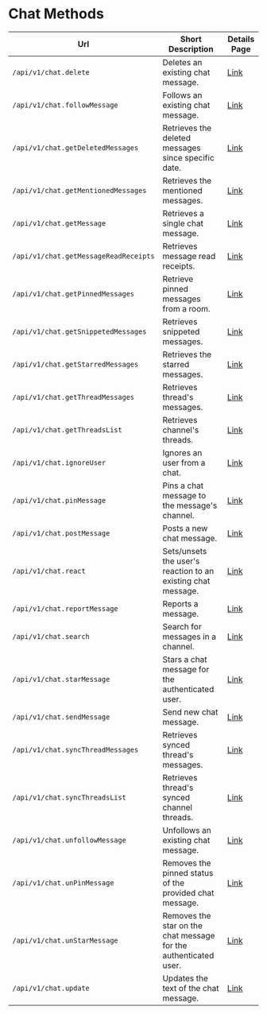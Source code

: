 # Chat Methods

| Url | Short Description | Details Page |
| --- | --- | --- |
| `/api/v1/chat.delete` | Deletes an existing chat message. | [Link](delete/) |
| `/api/v1/chat.followMessage` | Follows an existing chat message. | [Link](followmessage/)           |
| `/api/v1/chat.getDeletedMessages`  | Retrieves the deleted messages since specific date.  | [Link](getdeletedmessages/) |
| `/api/v1/chat.getMentionedMessages`  | Retrieves the mentioned messages.  | [Link](getmentionedmessages/) |
| `/api/v1/chat.getMessage` | Retrieves a single chat message. | [Link](getmessage/) |
| `/api/v1/chat.getMessageReadReceipts` | Retrieves message read receipts. | [Link](getmessagereadreceipts/) |
| `/api/v1/chat.getPinnedMessages` | Retrieve pinned messages from a room. | [Link](getpinnedmessages/) |
| `/api/v1/chat.getSnippetedMessages` | Retrieves snippeted messages.  | [Link](getsnippetedmessages/) |
| `/api/v1/chat.getStarredMessages`  | Retrieves the starred messages.  | [Link](getstarredmessages/) |
| `/api/v1/chat.getThreadMessages`| Retrieves thread's messages. | [Link](getthreadmessages/)  |
| `/api/v1/chat.getThreadsList`  | Retrieves channel's threads.  | [Link](getthreadslist/)  |
| `/api/v1/chat.ignoreUser` | Ignores an user from a chat. | [Link](ignoreuser/) |
| `/api/v1/chat.pinMessage` | Pins a chat message to the message's channel. | [Link](pinmessage/) |
| `/api/v1/chat.postMessage` | Posts a new chat message. | [Link](postmessage/) |
| `/api/v1/chat.react` | Sets/unsets the user's reaction to an existing chat message. | [Link](react/) |
| `/api/v1/chat.reportMessage` | Reports a message.  | [Link](reportmessage/)             |
| `/api/v1/chat.search` | Search for messages in a channel. | [Link](search/)        |
| `/api/v1/chat.starMessage` | Stars a chat message for the authenticated user. | [Link](starmessage/) |
| `/api/v1/chat.sendMessage`   | Send new chat message.                         | [Link](sendmessage/)   |
| `/api/v1/chat.syncThreadMessages` | Retrieves synced thread's messages.   | [Link](syncthreadmessages/)  |
| `/api/v1/chat.syncThreadsList`  | Retrieves thread's synced channel threads.  | [Link](syncthreadslist/)  |
| `/api/v1/chat.unfollowMessage`  | Unfollows an existing chat message. | [Link](unfollowmessage/)  |
| `/api/v1/chat.unPinMessage` | Removes the pinned status of the provided chat message. | [Link](unpinmessage/) |
| `/api/v1/chat.unStarMessage` | Removes the star on the chat message for the authenticated user. | [Link](unstarmessage/) |
| `/api/v1/chat.update` | Updates the text of the chat message. | [Link](update/) |
